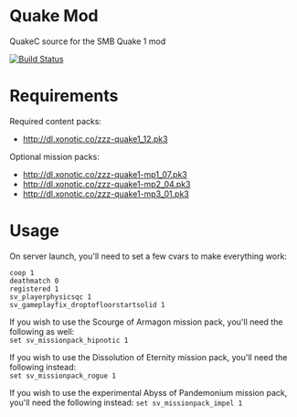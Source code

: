 Quake Mod
=========

QuakeC source for the SMB Quake 1 mod

[![Build Status](https://travis-ci.org/MarioSMB/modpack.svg?branch=quake)](https://travis-ci.org/MarioSMB/modpack)


Requirements
============
 
Required content packs:
 - http://dl.xonotic.co/zzz-quake1_12.pk3

Optional mission packs:
 - http://dl.xonotic.co/zzz-quake1-mp1_07.pk3
 - http://dl.xonotic.co/zzz-quake1-mp2_04.pk3
 - http://dl.xonotic.co/zzz-quake1-mp3_01.pk3


Usage
=====

On server launch, you'll need to set a few cvars to make everything work:

`coop 1`  
`deathmatch 0`  
`registered 1`  
`sv_playerphysicsqc 1`  
`sv_gameplayfix_droptofloorstartsolid 1`  


If you wish to use the Scourge of Armagon mission pack, you'll need the following as well:  
`set sv_missionpack_hipnotic 1`

If you wish to use the Dissolution of Eternity mission pack, you'll need the following instead:  
`set sv_missionpack_rogue 1`

If you wish to use the experimental Abyss of Pandemonium mission pack, you'll need the following instead:
`set sv_missionpack_impel 1`
